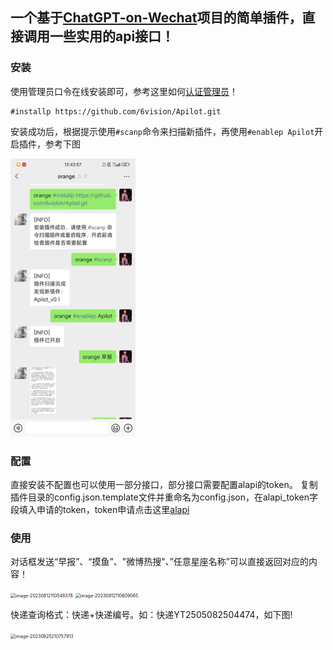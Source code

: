 ## 一个基于[ChatGPT-on-Wechat](https://github.com/zhayujie/chatgpt-on-wechat)项目的简单插件，直接调用一些实用的api接口！

### 安装

使用管理员口令在线安装即可，参考这里如何[认证管理员](https://www.wangpc.cc/aigc/chatgpt-on-wechat_plugin/)！

```
#installp https://github.com/6vision/Apilot.git
```

安装成功后，根据提示使用`#scanp`命令来扫描新插件，再使用`#enablep Apilot`开启插件，参考下图

<img src="img/安装.png" width="200" >

### 配置
直接安装不配置也可以使用一部分接口，部分接口需要配置alapi的token。
复制插件目录的config.json.template文件并重命名为config.json，在alapi_token字段填入申请的token，token申请点击这里[alapi](https://admin.alapi.cn/account/center)

### 使用
对话框发送“早报”、“摸鱼”、"微博热搜"、”任意星座名称”可以直接返回对应的内容！

<img src="https://cdn.jsdelivr.net/gh/6vision/PicBED@latest/images/2023/08/12/227e04d5f08800ef62ea2eb080dfa751-image-20230812110548378-6198d9.png" alt="image-20230812110548378" style="zoom:50%;" />

<img src="https://cdn.jsdelivr.net/gh/6vision/PicBED@latest/images/2023/08/12/534b9bc440c8ecf66d059dda793d2c72-image-20230812110609065-91a85e.png" alt="image-20230812110609065" style="zoom:50%;" />

快递查询格式：快递+快递编号。如：快递YT2505082504474，如下图!

<img src="https://cdn.jsdelivr.net/gh/6vision/PicBED@latest/images/2023/08/25/f8e7c4af26945c41b2e90e14aa2928f6-image-20230825210757913-7673a1.png" alt="image-20230825210757913" style="zoom:50%;" />

